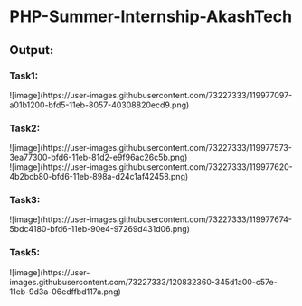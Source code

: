# PHP-Summer-Internship-AkashTech
<h2>Output:</h2>
<h3>Task1:</h3>
![image](https://user-images.githubusercontent.com/73227333/119977097-a01b1200-bfd5-11eb-8057-40308820ecd9.png)

<h3>Task2:</h3>
![image](https://user-images.githubusercontent.com/73227333/119977573-3ea77300-bfd6-11eb-81d2-e9f96ac26c5b.png) <br>
![image](https://user-images.githubusercontent.com/73227333/119977620-4b2bcb80-bfd6-11eb-898a-d24c1af42458.png)

<h3>Task3:</h3>
![image](https://user-images.githubusercontent.com/73227333/119977674-5bdc4180-bfd6-11eb-90e4-97269d431d06.png)

<h3>Task5:</h3>
![image](https://user-images.githubusercontent.com/73227333/120832360-345d1a00-c57e-11eb-9d3a-06edffbd117a.png)

 
